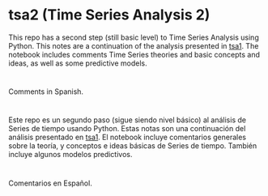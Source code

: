 # tsa2 (Time Series Analysis 2)
This repo has a second step (still basic level) to Time Series Analysis using Python. This notes are a continuation of the analysis presented in [tsa1](https://github.com/jnserna/tsa1). The notebook includes comments Time Series theories and basic concepts and ideas, as well as some predictive models.
#
Comments in Spanish.
#
#
Este repo es un segundo paso (sigue siendo nivel básico) al análisis de Series de tiempo usando Python. Estas notas son una continuación del análisis presentado en [tsa1](https://github.com/jnserna/tsa1). El notebook incluye comentarios generales sobre la teoría, y conceptos e ideas básicas de Series de tiempo. También incluye algunos modelos predictivos.
#
Comentarios en Español.
